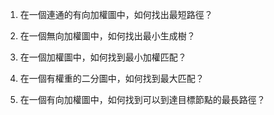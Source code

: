 

1. 在一個連通的有向加權圖中，如何找出最短路徑？

2. 在一個無向加權圖中，如何找出最小生成樹？

3. 在一個加權圖中，如何找到最小加權匹配？

4. 在一個有權重的二分圖中，如何找到最大匹配？

5. 在一個有向加權圖中，如何找到可以到達目標節點的最長路徑？
